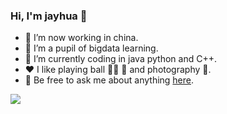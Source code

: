 ### Hi, I'm jayhua 👋

- 🔭 I’m now working in china.
- 🌱 I’m a pupil of bigdata learning. 
- 🤔 I’m currently coding in java python and C++.
- ❤️ I like playing ball 🏀🎳	🏸 and photography 📸.
- 💬 Be free to ask me about anything [here](https://github.com/JayITH/JayITH/issues).

![](https://raw.githubusercontent.com/thinkingthigh/thinkingthigh/main/assets/github-contribution-grid-snake.svg)
